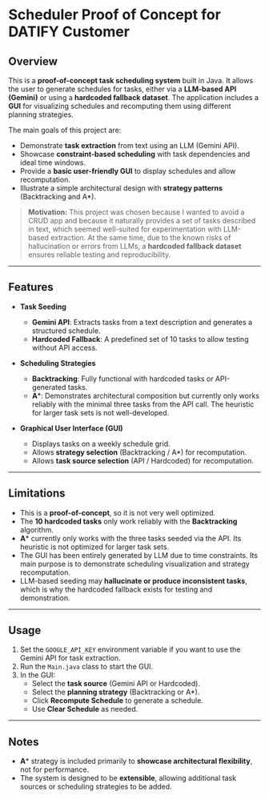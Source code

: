 # Scheduler Proof of Concept for DATIFY Customer

## Overview

This is a **proof-of-concept task scheduling system** built in Java. It allows the user to generate schedules for tasks, either via a **LLM-based API (Gemini)** or using a **hardcoded fallback dataset**. The application includes a **GUI** for visualizing schedules and recomputing them using different planning strategies.

The main goals of this project are:

- Demonstrate **task extraction** from text using an LLM (Gemini API).
- Showcase **constraint-based scheduling** with task dependencies and ideal time windows.
- Provide a **basic user-friendly GUI** to display schedules and allow recomputation.
- Illustrate a simple architectural design with **strategy patterns** (Backtracking and A*).

> **Motivation:** This project was chosen because I wanted to avoid a CRUD app and because it naturally provides a set of tasks described in text, which seemed well-suited for experimentation with LLM-based extraction. At the same time, due to the known risks of hallucination or errors from LLMs, a **hardcoded fallback dataset** ensures reliable testing and reproducibility.

---

## Features

- **Task Seeding**
    - **Gemini API**: Extracts tasks from a text description and generates a structured schedule.
    - **Hardcoded Fallback**: A predefined set of 10 tasks to allow testing without API access.

- **Scheduling Strategies**
    - **Backtracking**: Fully functional with hardcoded tasks or API-generated tasks.
    - **A***: Demonstrates architectural composition but currently only works reliably with the minimal three tasks from the API call. The heuristic for larger task sets is not well-developed.

- **Graphical User Interface (GUI)**
    - Displays tasks on a weekly schedule grid.
    - Allows **strategy selection** (Backtracking / A*) for recomputation.
    - Allows **task source selection** (API / Hardcoded) for recomputation.
---

## Limitations

- This is a **proof-of-concept**, so it is not very well optimized.
- The **10 hardcoded tasks** only work reliably with the **Backtracking** algorithm.
- **A*** currently only works with the three tasks seeded via the API. Its heuristic is not optimized for larger task sets.
- The GUI has been entirely generated by LLM due to time constraints. Its main purpose is to demonstrate scheduling visualization and strategy recomputation.
- LLM-based seeding may **hallucinate or produce inconsistent tasks**, which is why the hardcoded fallback exists for testing and demonstration.

---

## Usage

1. Set the `GOOGLE_API_KEY` environment variable if you want to use the Gemini API for task extraction.
2. Run the `Main.java` class to start the GUI.
3. In the GUI:
    - Select the **task source** (Gemini API or Hardcoded).
    - Select the **planning strategy** (Backtracking or A*).
    - Click **Recompute Schedule** to generate a schedule.
    - Use **Clear Schedule** as needed.

---

## Notes

- **A*** strategy is included primarily to **showcase architectural flexibility**, not for performance.
- The system is designed to be **extensible**, allowing additional task sources or scheduling strategies to be added.  
